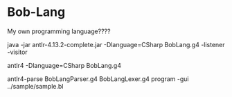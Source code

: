 # Bob-Lang
My own programming language????


java -jar antlr-4.13.2-complete.jar -Dlanguage=CSharp BobLang.g4 
-listener -visitor

antlr4 -Dlanguage=CSharp BobLang.g4

antlr4-parse BobLangParser.g4 BobLangLexer.g4 program -gui ../sample/sample.bl



